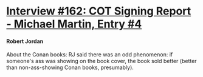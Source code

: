 # [Interview #162: COT Signing Report - Michael Martin, Entry #4](https://www.theoryland.com/intvmain.php?i=162#4)

#### Robert Jordan

About the Conan books: RJ said there was an odd phenomenon: if someone's ass was showing on the book cover, the book sold better (better than non-ass-showing Conan books, presumably).

